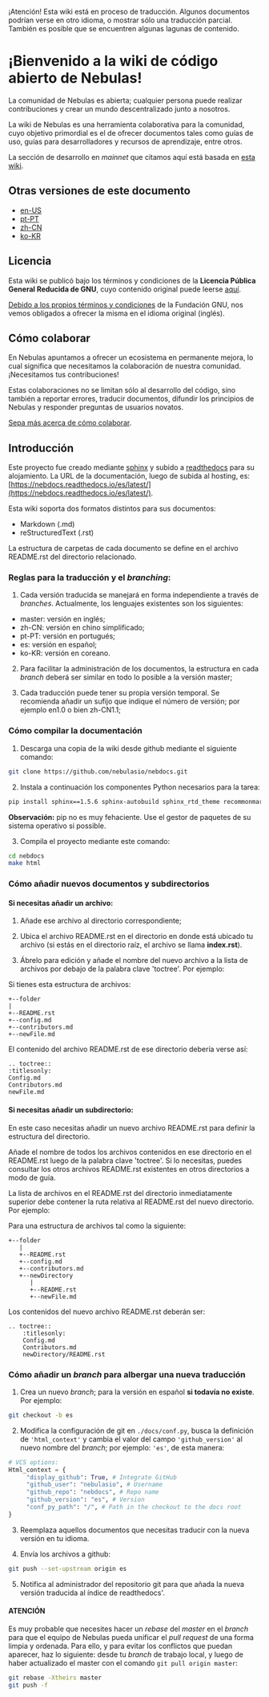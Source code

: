 ¡Atención! Esta wiki está en proceso de traducción. Algunos documentos podrían verse en otro idioma, o mostrar sólo una traducción parcial. También es posible que se encuentren algunas lagunas de contenido.

# ¡Bienvenido a la wiki de código abierto de Nebulas!

La comunidad de Nebulas es abierta; cualquier persona puede realizar contribuciones y crear un mundo descentralizado junto a nosotros.

La wiki de Nebulas es una herramienta colaborativa para la comunidad, cuyo objetivo primordial es el de ofrecer documentos tales como guías de uso, guías para desarrolladores y recursos de aprendizaje, entre otros.

La sección de desarrollo en _mainnet_ que citamos aquí está basada en [esta wiki](https://github.com/nebulasio/wiki).

## Otras versiones de este documento

* [en-US](https://github.com/nebulasio/nebdocs)
* [pt-PT](https://github.com/nebulasio/nebdocs/tree/pt-PT)
* [zh-CN](https://github.com/nebulasio/nebdocs/tree/zh-CN)
* [ko-KR](https://github.com/nebulasio/nebdocs/tree/ko-KR)

## Licencia

Esta wiki se publicó bajo los términos y condiciones de la **Licencia Pública General Reducida de GNU**, cuyo contenido original puede leerse [aquí](https://github.com/nebulasio/nebdocs/tree/es/LICENSE).

[Debido a los propios términos y condiciones](https://www.gnu.org/licenses/translations.es.html) de la Fundación GNU, nos vemos obligados a ofrecer la misma en el idioma original (inglés).

## Cómo colaborar

En Nebulas apuntamos a ofrecer un ecosistema en permanente mejora, lo cual significa que necesitamos la colaboración de nuestra comunidad. ¡Necesitamos tus contribuciones!

Estas colaboraciones no se limitan sólo al desarrollo del código, sino también a reportar errores, traducir documentos, difundir los principios de Nebulas y responder preguntas de usuarios novatos.

[Sepa más acerca de cómo colaborar](https://wiki.nebulas.io/es/latest/how-to-contribute.html).

## Introducción

Este proyecto fue creado mediante [sphinx](http://www.sphinx-doc.org/en/master/) y subido a [readthedocs](https://readthedocs.org/) para su alojamiento. La URL de la documentación, luego de subida al hosting, es: [https://nebdocs.readthedocs.io/es/latest/](https://nebdocs.readthedocs.io/es/latest/).

Esta wiki soporta dos formatos distintos para sus documentos:

* Markdown (.md)
* reStructuredText (.rst)

La estructura de carpetas de cada documento se define en el archivo README.rst del directorio relacionado.

### Reglas para la traducción y el _branching_:
1) Cada versión traducida se manejará en forma independiente a través de _branches_. Actualmente, los lenguajes existentes son los siguientes:

* master: versión en inglés;
* zh-CN: versión en chino simplificado;
* pt-PT: versión en portugués;
* es: versión en español;
* ko-KR: versión en coreano.

2) Para facilitar la administración de los documentos, la estructura en cada _branch_ deberá ser similar en todo lo posible a la versión master;

3) Cada traducción puede tener su propia versión temporal. Se recomienda añadir un sufijo que indique el número de versión; por ejemplo en1.0 o bien zh-CN1.1;

### Cómo compilar la documentación

1) Descarga una copia de la wiki desde github mediante el siguiente comando:

```bash
git clone https://github.com/nebulasio/nebdocs.git
```

2) Instala a continuación los componentes Python necesarios para la tarea:

```bash
pip install sphinx==1.5.6 sphinx-autobuild sphinx_rtd_theme recommonmark
```
**Observación:** pip no es muy fehaciente. Use el gestor de paquetes de su sistema operativo si possible.

3) Compila el proyecto mediante este comando:

```bash
cd nebdocs
make html
```

### Cómo añadir nuevos documentos y subdirectorios

#### Si necesitas añadir un archivo:

1) Añade ese archivo al directorio correspondiente;

2) Ubica el archivo README.rst en el directorio en donde está ubicado tu archivo (si estás en el directorio raíz, el archivo se llama **index.rst**).

3) Ábrelo para edición y añade el nombre del nuevo archivo a la lista de archivos por debajo de la palabra clave 'toctree'. Por ejemplo:

Si tienes esta estructura de archivos:

    +--folder
    |
    +--README.rst
    +--config.md
    +--contributors.md
    +--newFile.md

El contenido del archivo README.rst de ese directorio debería verse así:

    .. toctree::
    :titlesonly:
    Config.md
    Contributors.md
    newFile.md

#### Si necesitas añadir un subdirectorio:

En este caso necesitas añadir un nuevo archivo README.rst para definir la estructura del directorio.

Añade el nombre de todos los archivos contenidos en ese directorio en el README.rst luego de la palabra clave 'toctree'. Si lo necesitas, puedes consultar los otros archivos README.rst existentes en otros directorios a modo de guía.

La lista de archivos en el README.rst del directorio inmediatamente superior debe contener la ruta relativa al README.rst del nuevo directorio. Por ejemplo:

Para una estructura de archivos tal como la siguiente:


    +--folder
       |
       +--README.rst
       +--config.md
       +--contributors.md
       +--newDirectory
          |
          +--README.rst
          +--newFile.md

Los contenidos del nuevo archivo README.rst deberán ser:

    .. toctree::
        :titlesonly:
        Config.md
        Contributors.md
        newDirectory/README.rst

### Cómo añadir un _branch_ para albergar una nueva traducción

1) Crea un nuevo _branch_; para la versión en español **si todavía no existe**. Por ejemplo:

```bash
git checkout -b es
```

2) Modifica la configuración de git en ```./docs/conf.py```, busca la definición de ```'html_context'```  y cambia el valor del campo ```'github_version'``` al nuevo nombre del _branch_; por ejemplo: ```'es'```, de esta manera:

```python
# VCS options:
Html_context = {
     "display_github": True, # Integrate GitHub
     "github_user": "nebulasio", # Username
     "github_repo": "nebdocs", # Repo name
     "github_version": "es", # Version
     "conf_py_path": "/", # Path in the checkout to the docs root
}
```

3) Reemplaza aquellos documentos que necesitas traducir con la nueva versión en tu idioma.

4) Envía los archivos a github:

```bash
git push --set-upstream origin es
```

5) Notifica al administrador del repositorio git para que añada la nueva versión traducida al índice de readthedocs'.

#### ATENCIÓN

Es muy probable que necesites hacer un _rebase_ del _master_ en el _branch_ para que el equipo de Nebulas pueda unificar el _pull request_ de una forma limpia y ordenada. Para ello, y para evitar los conflictos que puedan aparecer, haz lo siguiente: desde tu _branch_ de trabajo local, y luego de haber actualizado el master con el comando ```git pull origin master```:

```bash
git rebase -Xtheirs master
git push -f
```
